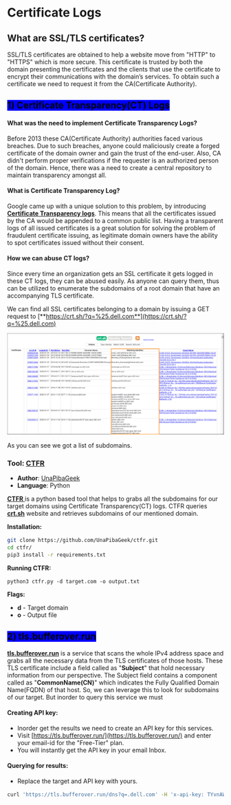 # Certificate Logs

## What are SSL/TLS certificates?

SSL/TLS certificates are obtained to help a website move from "HTTP" to "HTTPS" which is more secure. This certificate is trusted by both the domain presenting the certificates and the clients that use the certificate to encrypt their communications with the domain’s services. To obtain such a certificate we need to request it from the CA(Certificate Authority).



## <mark style="background-color:blue;">1) Certificate Transparency(CT) Logs</mark>

#### What was the need to implement Certificate Transparency Logs?

Before 2013 these CA(Certificate Authority) authorities faced various breaches. Due to such breaches, anyone could maliciously create a forged certificate of the domain owner and gain the trust of the end-user. Also, CA didn't perform proper verifications if the requester is an authorized person of the domain. Hence, there was a need to create a central repository to maintain transparency amongst all.&#x20;

#### What is Certificate Transparency Log?

Google came up with a unique solution to this problem, by introducing [**Certificate Transparency logs**](https://certificate.transparency.dev/). This means that all the certificates issued by the CA would be appended to a common public list. Having a transparent logs of all issued certificates is a great solution for solving the problem of fraudulent certificate issuing, as legitimate domain owners have the ability to spot certificates issued without their consent.

#### How we can abuse CT logs?

Since every time an organization gets an SSL certificate it gets logged in these CT logs, they can be abused easily. As anyone can query them, thus can be utilized to enumerate the subdomains of a root domain that have an accompanying TLS certificate.&#x20;

We can find all SSL certificates belonging to a domain by issuing a GET request to [**https://crt.sh/?q=%25.dell.com**](https://crt.sh/?q=%25.dell.com)

![Screenshot from crt.sh](../.gitbook/assets/crt.png)

As you can see we got a list of subdomains.

### Tool:  [CTFR](https://github.com/UnaPibaGeek/ctfr)

* **Author**: [UnaPibaGeek](https://github.com/UnaPibaGeek)
* **Language**: Python

[**CTFR** ](https://github.com/UnaPibaGeek/ctfr) is a python based tool that helps to grabs all the subdomains for our target domains using Certificate Transparency(CT) logs. CTFR queries [**crt.sh**](https://crt.sh/) website and retrieves subdomains of our mentioned domain.&#x20;

**Installation:**

```bash
git clone https://github.com/UnaPibaGeek/ctfr.git
cd ctfr/
pip3 install -r requirements.txt
```

**Running CTFR:**

```
python3 ctfr.py -d target.com -o output.txt
```

**Flags:**

* **d** - Target domain
* **o** - Output file





## <mark style="background-color:blue;">2) tls.bufferover.run</mark>

[**tls.bufferover.run**](https://tls.bufferover.run/) is a service that scans the whole IPv4 address space and grabs all the necessary data from the TLS certificates of those hosts. These TLS certificate include a field called as "**Subject**" that hold necessary information from our perspective. The Subject field contains a component called as "**CommonName(CN)**" which indicates the Fully Qualified Domain Name(FQDN) of that host. So, we can leverage this to look for subdomains of our target. But inorder to query this service we must&#x20;



#### Creating API key:

* Inorder get the results we need to create an API key for this services.
* Visit [https://tls.bufferover.run/](https://tls.bufferover.run/) and enter your email-id for the "Free-Tier" plan.
* You will instantly get the API key in your email Inbox.&#x20;

#### Querying for results:

* Replace the target and API key with yours.

```bash
curl 'https://tls.bufferover.run/dns?q=.dell.com' -H 'x-api-key: TYvnAWCtsmJKTjcYs9bE91aNs8GZZMo5lCX3i06a'| jq -r .Results[] | cut -d ',' -f5 | grep -F ".dell.com" | sort -u output.txt
```

